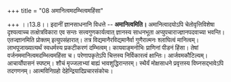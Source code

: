 +++
title = "08 अमानित्वमदम्भित्वमहिंसा"

+++
।।13.8।। इदानीं ज्ञानसाधनानि विधत्ते -- **अमानित्वमिति।** अमानित्वादयोऽपि
चेतोवृत्तिविशेषा दृश्यत्वाच्च तत्क्षेत्रविकारा एव सन्तः
सत्त्वगुणकार्यत्वात् ज्ञानस्य साधनभूता अप्युपचाराज्ज्ञानपदवाच्या
भवन्ति। एतज्ज्ञानमिति प्रोक्तम् इत्युपसंहारात्। तत्र
विद्यमानैरविद्यमानैर्वा गुणैरात्मनः श्लाघित्वं मानित्वम्।
लाभपूजाख्यात्यर्थं स्वधर्मस्य प्रकटीकरणं दम्भित्वम्। कायवाङ्मनोभिः
प्राणिनां पीडनं हिंसा। तेषां वर्जनममानित्वमदम्भित्वमहिंसा च।
परेणापकृतेऽपि चित्तस्य निर्विकारत्वं क्षान्तिः। आर्जवमकौटिल्यम्।
आचार्योपासनं स्पष्टम्। शौचं मृज्जलाभ्यां बाह्यं भावशुद्धिरान्तरम्।
स्थैर्यं मोक्षसाधने प्रवृत्तस्य विघ्नसद्भावेऽपि तदगणनम्। आत्मविनिग्रहो
देहेन्द्रियादिप्रचारसंकोचः।
